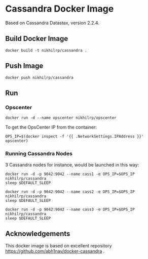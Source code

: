 # Cassandra Docker Image

Based on Cassandra Datastax, version 2.2.4.

## Build Docker Image

	docker build -t nikhilrp/cassandra .

## Push Image

    docker push nikhilrp/cassandra

## Run

### Opscenter

	docker run -d --name opscenter nikhilrp/opscenter

To get the OpsCenter IP from the container:

    OPS_IP=$(docker inspect -f '{{ .NetworkSettings.IPAddress }}' opscenter)

### Running Cassandra Nodes

3 Cassandra nodes for instance, would be launched in this way:

    docker run -d -p 9042:9042 --name cass1 -e OPS_IP=$OPS_IP nikhilrp/cassandra
    sleep $DEFAULT_SLEEP

    docker run -d -p 9042:9042 --name cass2 -e OPS_IP=$OPS_IP nikhilrp/cassandra
    sleep $DEFAULT_SLEEP

    docker run -d -p 9042:9042 --name cass3 -e OPS_IP=$OPS_IP nikhilrp/cassandra
    sleep $DEFAULT_SLEEP

## Acknowledgements

This docker image is based on excellent repository https://github.com/abh1nav/docker-cassandra .
